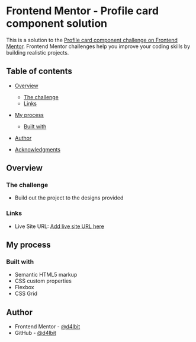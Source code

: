 # Frontend Mentor - Profile card component solution

This is a solution to the [Profile card component challenge on Frontend Mentor](https://www.frontendmentor.io/challenges/profile-card-component-cfArpWshJ). Frontend Mentor challenges help you improve your coding skills by building realistic projects. 

## Table of contents

- [Overview](#overview)
  - [The challenge](#the-challenge)
  - [Links](#links)
- [My process](#my-process)
  - [Built with](#built-with)

- [Author](#author)
- [Acknowledgments](#acknowledgments)

## Overview

### The challenge

- Build out the project to the designs provided

### Links

- Live Site URL: [Add live site URL here](https://d4lbit.github.io/femprofilecard/)

## My process

### Built with

- Semantic HTML5 markup
- CSS custom properties
- Flexbox
- CSS Grid

## Author

- Frontend Mentor - [@d4lbit](https://www.frontendmentor.io/profile/d4lbit)
- GitHub - [@d4lbit](https://github.com/d4lbit)


